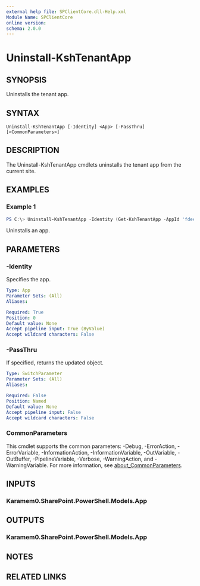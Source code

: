 ```yaml
---
external help file: SPClientCore.dll-Help.xml
Module Name: SPClientCore
online version:
schema: 2.0.0
---
```


# Uninstall-KshTenantApp

## SYNOPSIS
Uninstalls the tenant app.

## SYNTAX

```
Uninstall-KshTenantApp [-Identity] <App> [-PassThru] [<CommonParameters>]
```

## DESCRIPTION
The Uninstall-KshTenantApp cmdlets uninstalls the tenant app from the current site.

## EXAMPLES

### Example 1
```powershell
PS C:\> Uninstall-KshTenantApp -Identity (Get-KshTenantApp -AppId 'fdee2390-48bf-409e-956a-20f11a0add59')
```

Uninstalls an app.

## PARAMETERS

### -Identity
Specifies the app.

```yaml
Type: App
Parameter Sets: (All)
Aliases:

Required: True
Position: 0
Default value: None
Accept pipeline input: True (ByValue)
Accept wildcard characters: False
```

### -PassThru
If specified, returns the updated object.

```yaml
Type: SwitchParameter
Parameter Sets: (All)
Aliases:

Required: False
Position: Named
Default value: None
Accept pipeline input: False
Accept wildcard characters: False
```

### CommonParameters
This cmdlet supports the common parameters: -Debug, -ErrorAction, -ErrorVariable, -InformationAction, -InformationVariable, -OutVariable, -OutBuffer, -PipelineVariable, -Verbose, -WarningAction, and -WarningVariable. For more information, see [about_CommonParameters](http://go.microsoft.com/fwlink/?LinkID=113216).

## INPUTS

### Karamem0.SharePoint.PowerShell.Models.App

## OUTPUTS

### Karamem0.SharePoint.PowerShell.Models.App

## NOTES

## RELATED LINKS
